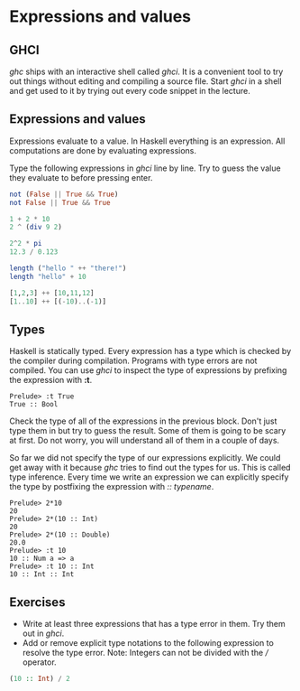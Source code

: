 # Expressions and values

## GHCI

*ghc* ships with an interactive shell called *ghci*.  It is a convenient tool to
try out things without editing and compiling a source file.  Start *ghci* in a
shell and get used to it by trying out every code snippet in the lecture.

## Expressions and values

Expressions evaluate to a value.  In Haskell everything is an expression.  All
computations are done by evaluating expressions.

Type the following expressions in *ghci* line by line.  Try to guess the value
they evaluate to before pressing enter.

``` haskell
not (False || True && True)
not False || True && True

1 + 2 * 10
2 ^ (div 9 2)

2^2 * pi
12.3 / 0.123

length ("hello " ++ "there!")
length "hello" + 10

[1,2,3] ++ [10,11,12]
[1..10] ++ [(-10)..(-1)]
```

## Types

Haskell is statically typed.  Every expression has a type which is checked by
the compiler during compilation.  Programs with type errors are not compiled.
You can use *ghci* to inspect the type of expressions by prefixing the
expression with **:t**.

``` ghci
Prelude> :t True
True :: Bool
```

Check the type of all of the expressions in the previous block.  Don't just type
them in but try to guess the result.  Some of them is going to be scary at
first.  Do not worry, you will understand all of them in a couple of days.

So far we did not specify the type of our expressions explicitly.  We could get
away with it because *ghc* tries to find out the types for us.  This is called
type inference.  Every time we write an expression we can explicitly specify the
type by postfixing the expression with *:: typename*.

``` ghci
Prelude> 2*10
20
Prelude> 2*(10 :: Int)
20
Prelude> 2*(10 :: Double)
20.0
Prelude> :t 10
10 :: Num a => a
Prelude> :t 10 :: Int
10 :: Int :: Int
```

## Exercises

* Write at least three expressions that has a type error in them.  Try them out in
  *ghci*.
* Add or remove explicit type notations to the following expression to resolve
  the type error.  Note: Integers can not be divided with the */* operator.

``` haskell
(10 :: Int) / 2
```
